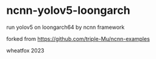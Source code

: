 # ncnn-yolov5-loongarch

run yolov5 on loongarch64 by ncnn framework

forked from https://github.com/triple-Mu/ncnn-examples

wheatfox
2023